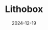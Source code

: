 ---
layout: stuff-item
title: Lithobox
date: 2024-12-19
slug: lithobox
cover_image: lithobox.jpeg
--- 